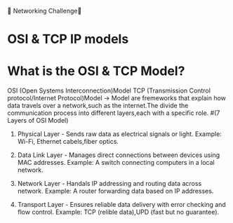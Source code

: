 🥅 Networking Challenge🛜

# OSI & TCP IP models

 #  What is the OSI & TCP Model?
OSI (Open Systems Interconnection)Model
TCP (Transmission Control protocol/Internet Protocol)Model
-> Model are fremeworks that explain how data travels over a network,such as the internet.The divide the communication process into different layers,each with a specific role.
#(7 Layers of OSI Model)
1. Physical Layer - Sends raw data as electrical signals or light.
   Example: Wi-Fi, Ethernet cabels,fiber optics.
   
2. Data Link Layer - Manages direct connections between devices using MAC addresses.
   Example: A switch connecting computers in a local network.
  
3. Network Layer - Handals IP addressing and routing data across network.
    Example: A router forwarding data based on IP addresses.

4. Transport Layer - Ensures reliable data delivery with error checking and flow control.
    Example: TCP (relible data),UPD (fast but no guarantee).
